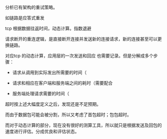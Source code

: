 分析已有架构的重试策略。

如链路是应答式重发

tcp 根据数据往返时间，动态计算。指数退避  



请求断开的重连逻辑，是直接断开连接并发送新的连接请求，新的连接甚至可以更换链路。  

  

对应tcp 的动态计算，应用层的一次发送和回应 也需要记录。但是分解成多个步骤：

- 请求从调用到实际发出所需要的时间（

- 请求和相应在客户端和服务端之间的耗时（需要配合
- 服务端处理请求需要的时间（



超时按上述大幅度定义之后，发现还是不足预期。

而由于数据包可能会被分割，所以又考虑了首包超时；包包超时。  



而对于动态计算的部分，现在没有很好的测算工具，所以就只是根据发送及回包的速度进行评估。分成优良和评估状态。

